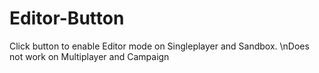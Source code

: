 # Editor-Button
Click button to enable Editor mode on Singleplayer and Sandbox.
\nDoes not work on Multiplayer and Campaign
